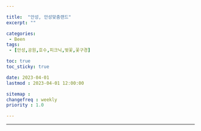 ```yaml
---

title:  "안성, 안성맞춤랜드"
excerpt: ""

categories:
 - Been
tags:
 - [안성,공원,호수,피크닉,벚꽃,꽃구경]

toc: true
toc_sticky: true

date: 2023-04-01
lastmod : 2023-04-01 12:00:00

sitemap :
changefreq : weekly
priority : 1.0

---
```

---
### 
